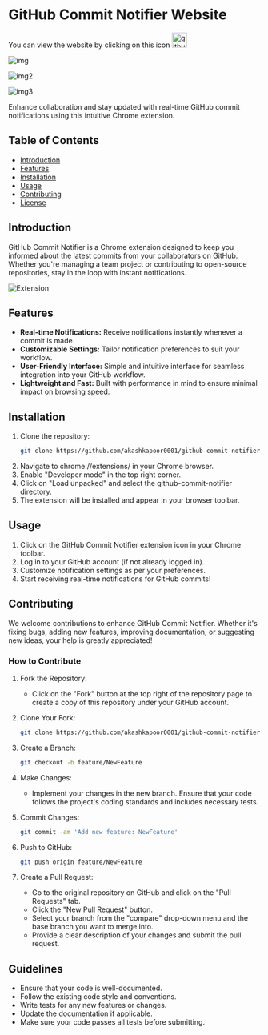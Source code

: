 # GitHub Commit Notifier Website

You can view the website by clicking on this icon [<img src="https://github.com/akashkapoor0001/GitHub-Commit-Notifier-Website/assets/66661806/a8adf789-edf9-4ebe-bbd6-d35ecb61bc91" alt="github" width="30" height="30">](https://github-commit-notifier-website.vercel.app/)


![img](https://github.com/akashkapoor0001/GitHub-Commit-Notifier-Website/assets/66661806/9d91722f-35c8-4cf2-8ea9-ab5ce7524121)


![img2](https://github.com/akashkapoor0001/GitHub-Commit-Notifier-Website/assets/66661806/e0d7a74f-d3c7-4dbb-bff6-e404917baa0b)


![img3](https://github.com/akashkapoor0001/GitHub-Commit-Notifier-Website/assets/66661806/31f66d23-23fa-414b-b8c7-e77ce57f50d8)


Enhance collaboration and stay updated with real-time GitHub commit notifications using this intuitive Chrome extension.

## Table of Contents

- [Introduction](#introduction)
- [Features](#features)
- [Installation](#installation)
- [Usage](#usage)
- [Contributing](#contributing)
- [License](#license)

## Introduction

GitHub Commit Notifier is a Chrome extension designed to keep you informed about the latest commits from your collaborators on GitHub. Whether you're managing a team project or contributing to open-source repositories, stay in the loop with instant notifications.

![Extension](https://github.com/akashkapoor0001/GitHub-Commit-Notifier-Website/assets/66661806/33959f2a-0ccf-416a-8000-10a2bc41ee06)


## Features

- **Real-time Notifications:** Receive notifications instantly whenever a commit is made.
- **Customizable Settings:** Tailor notification preferences to suit your workflow.
- **User-Friendly Interface:** Simple and intuitive interface for seamless integration into your GitHub workflow.
- **Lightweight and Fast:** Built with performance in mind to ensure minimal impact on browsing speed.

## Installation

1. Clone the repository:
   ```bash
   git clone https://github.com/akashkapoor0001/github-commit-notifier.git

2. Navigate to chrome://extensions/ in your Chrome browser.
3. Enable "Developer mode" in the top right corner.
4. Click on "Load unpacked" and select the github-commit-notifier directory.
5. The extension will be installed and appear in your browser toolbar.

## Usage

1. Click on the GitHub Commit Notifier extension icon in your Chrome toolbar.
2. Log in to your GitHub account (if not already logged in).
3. Customize notification settings as per your preferences.
4. Start receiving real-time notifications for GitHub commits!

## Contributing

We welcome contributions to enhance GitHub Commit Notifier. Whether it's fixing bugs, adding new features, improving documentation, or suggesting new ideas, your help is greatly appreciated!

### How to Contribute

1. Fork the Repository:

   * Click on the "Fork" button at the top right of the repository page to create a copy of this repository under your GitHub account.

2. Clone Your Fork:
   ```bash
   git clone https://github.com/akashkapoor0001/github-commit-notifier.git

3. Create a Branch:
   ```bash
   git checkout -b feature/NewFeature

4. Make Changes:

   * Implement your changes in the new branch. Ensure that your code follows the project's coding standards and includes necessary tests.

7. Commit Changes:
   ```bash
   git commit -am 'Add new feature: NewFeature'

8. Push to GitHub:
   ```bash
   git push origin feature/NewFeature

9. Create a Pull Request:
   * Go to the original repository on GitHub and click on the "Pull Requests" tab.
   * Click the "New Pull Request" button.
   * Select your branch from the "compare" drop-down menu and the base branch you want to merge into.
   * Provide a clear description of your changes and submit the pull request.

## Guidelines
* Ensure that your code is well-documented.
* Follow the existing code style and conventions.
* Write tests for any new features or changes.
* Update the documentation if applicable.
* Make sure your code passes all tests before submitting.
